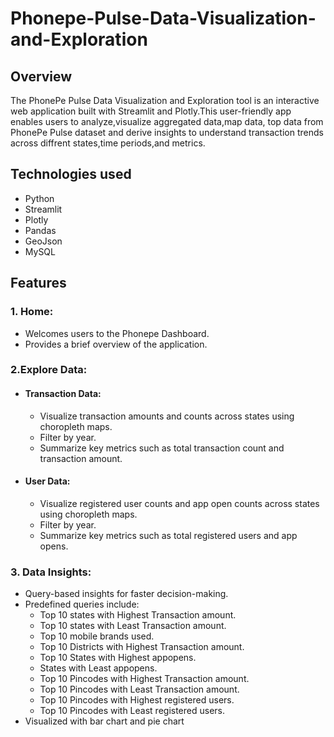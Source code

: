 # Phonepe-Pulse-Data-Visualization-and-Exploration
## Overview
 The PhonePe Pulse Data Visualization and Exploration tool is an interactive web application built with Streamlit and Plotly.This user-friendly app enables users to analyze,visualize aggregated data,map data, top data from PhonePe Pulse dataset and derive insights to understand transaction trends across diffrent states,time periods,and metrics.
 ## Technologies used
 + Python
 + Streamlit
 + Plotly
 + Pandas
 + GeoJson
 + MySQL
## Features
 ### 1. Home:
+ Welcomes users to the Phonepe Dashboard.
+ Provides a brief overview of the application.
 ### 2.Explore Data:
 + #### Transaction Data:
     + Visualize transaction amounts and counts across states using choropleth maps.
     + Filter by year.
     + Summarize key metrics such as total transaction count and transaction amount.
 + #### User Data:
      + Visualize registered user counts and app open counts across states using 
         choropleth maps.
      + Filter by year.
      + Summarize key metrics such as total registered users and app opens.
  ### 3. Data Insights:
   + Query-based insights for faster decision-making.
   + Predefined queries include:
      + Top 10 states with Highest Transaction amount.
      + Top 10 states with Least Transaction amount.
      + Top 10 mobile brands used.
      + Top 10 Districts with Highest Transaction amount.
      + Top 10 States with Highest appopens.
      + States with Least appopens.
      + Top 10 Pincodes with Highest Transaction amount.
      + Top 10 Pincodes with Least Transaction amount.
      + Top 10 Pincodes with Highest registered users.
      + Top 10 Pincodes with Least registered users.
   + Visualized with bar chart and pie chart

 
 
